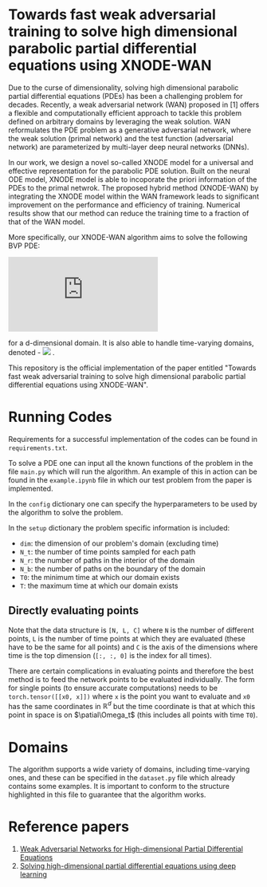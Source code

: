 # Towards fast weak adversarial training to solve high dimensional parabolic partial differential equations using XNODE-WAN

Due to the curse of dimensionality, solving high dimensional parabolic partial differential equations (PDEs) has been a challenging problem for decades. Recently, a weak adversarial network (WAN) proposed in [1] offers a flexible and computationally efficient approach to tackle this problem defined on arbitrary domains by leveraging the weak solution. WAN reformulates the PDE problem as a generative adversarial network, where the weak solution (primal network) and the test function (adversarial network) are parameterized by multi-layer deep neural networks (DNNs). 

In our work, we design a novel so-called XNODE model for a universal and effective representation for the parabolic PDE solution. Built on the neural ODE model, XNODE model is able to incoporate the priori information of the PDEs to the primal netwrok. The proposed hybrid method (XNODE-WAN) by integrating the XNODE model within the WAN framework leads to significant improvement on the performance and efficiency of training. Numerical results show that our method can reduce the training time to a fraction of that of the WAN model. 

More specifically, our XNODE-WAN algorithm aims to solve the following BVP PDE:

![equation](https://latex.codecogs.com/gif.latex?%5Cleft%5C%7B%5Cbegin%7Barray%7D%7Bll%7D%20u_%7Bt%7D-%5Csum_%7Bi%3D1%7D%5Ed%20%5Cpartial_i%20%28%5Csum_%7Bj%3D1%7D%5Ed%20a_%7Bij%7D%20%5Cpartial_j%20u%29%20&plus;%20%5Csum_%7Bi%3D1%7D%5Ed%20b_i%20%5Cpartial_i%20u%20&plus;%20cu%20%3D%20f%2C%20%26%20%5Ctext%20%7B%20in%20%7D%20%5COmega%20%5Ctimes%5B0%2C%20T%5D%20%5C%5C%20u%28x%2C%20t%29%3Dg%28x%2C%20t%29%2C%20%26%20%5Ctext%20%7B%20on%20%7D%20%5Cpartial%20%5COmega%20%5Ctimes%5B0%2C%20T%5D%20%5C%5C%20u%28x%2C%200%29%3Dh%28x%29%2C%20%26%20%5Ctext%20%7B%20in%20%7D%20%5COmega%20%5Cend%7Barray%7D%5Cright.)

for a d-dimensional domain. It is also able to handle time-varying domains, denoted - <img src="https://latex.codecogs.com/gif.latex?\Omega_t " /> .

This repository is the official implementation of the paper entitled "Towards fast weak adversarial training to solve high dimensional parabolic partial differential equations using XNODE-WAN".

# Running Codes
Requirements for a successful implementation of the codes can be found in `requirements.txt`.

To solve a PDE one can input all the known functions of the problem in the file `main.py` which will run the algorithm. An example of this in action can be found in the `example.ipynb` file in which our test problem from the paper is implemented.

In the `config` dictionary one can specify the hyperparameters to be used by the algorithm to solve the problem. 

In the `setup` dictionary the problem specific information is included:
- `dim`: the dimension of our problem's domain (excluding time)
- `N_t`: the number of time points sampled for each path
- `N_r`: the number of paths in the interior of the domain
- `N_b`: the number of paths on the boundary of the domain
- `T0`: the minimum time at which our domain exists
- `T`: the maximum time at which our domain exists

## Directly evaluating points
Note that the data structure is `[N, L, C]` where `N` is the number of different points, `L` is the number of time points at which they are evaluated (these have to be the same for all points) and `C` is the axis of the dimensions where time is the top dimension (`[:, :, 0]` is the index for all times).

There are certain complications in evaluating points and therefore the best method is to feed the network points to be evaluated individually. The form for single points (to ensure accurate computations) needs to be `torch.tensor([[x0, x]])` where `x` is the point you want to evaluate and `x0` has the same coordinates in $\mathbb{R}^d$ but the time coordinate is that at which this point in space is on $\patial\Omega_t$ (this includes all points with time `T0`).

# Domains
The algorithm supports a wide variety of domains, including time-varying ones, and these can be specified in the `dataset.py` file which already contains some examples. It is important to conform to the structure highlighted in this file to guarantee that the algorithm works.

# Reference papers
1. [Weak Adversarial Networks for High-dimensional Partial
Differential Equations](https://arxiv.org/pdf/1907.08272.pdf)
2. [Solving high-dimensional partial differential equations using deep learning](https://www.pnas.org/content/115/34/8505)
